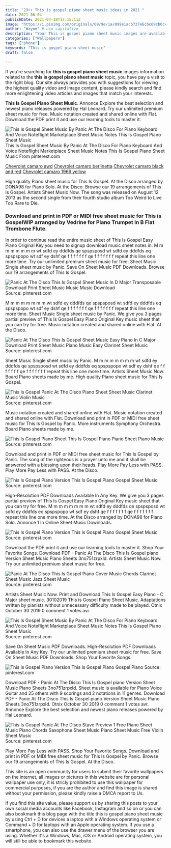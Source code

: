 ```yaml
---
title: "29++ This is gospel piano sheet music ideas in 2021 "
date: 2021-06-04
publishDate: 2021-04-18T17:15:11Z
image: "https://i.pinimg.com/originals/09/9e/1a/099e1acb727e6cbc69cb0c4f56a0129f.png"
author: "Wayne" # use capitalize
description: "Your This is gospel piano sheet music images are available. This is gospel piano sheet music are a topic that is being searched for and liked by netizens today. You can Download the This is gospel piano sheet music files here. Get all royalty-free photos."
categories: ["Wallpapers"]
tags: ["phone"]
keywords: "This is gospel piano sheet music"
draft: false

---
```


If you're searching for **this is gospel piano sheet music** images information related to the **this is gospel piano sheet music** topic, you have pay a visit to the right  blog.  Our site always  provides you with  suggestions  for viewing  the highest  quality video and image  content, please kindly search and find more enlightening video articles and images  that match your interests.

**This Is Gospel Piano Sheet Music**. Annonce Explore the best selection and newest piano releases powered by Hal Leonard. Try our unlimited premium sheet music for free. Music notation created and shared online with Flat. Download the PDF print it and use our learning tools to master it.

![This Is Gospel Sheet Music By Panic At The Disco For Piano Keyboard And Voice Noteflight Marketplace Sheet Music Notes This Is Gospel Piano Sheet Music](https://i.pinimg.com/originals/33/51/bb/3351bb6807d66a35ae7cdc9e8247e8c1.png "This Is Gospel Sheet Music By Panic At The Disco For Piano Keyboard And Voice Noteflight Marketplace Sheet Music Notes This Is Gospel Piano Sheet Music")
This Is Gospel Sheet Music By Panic At The Disco For Piano Keyboard And Voice Noteflight Marketplace Sheet Music Notes This Is Gospel Piano Sheet Music From pinterest.com

[Chevrolet camaro awd](/chevrolet-camaro-awd/)
[Chevrolet camaro berlinetta](/chevrolet-camaro-berlinetta/)
[Chevrolet camaro black and red](/chevrolet-camaro-black-and-red/)
[Chevrolet camaro 1969 yellow](/chevrolet-camaro-1969-yellow/)

High quality Piano sheet music for This Is Gospel. At the Disco arranged by DONA98 for Piano Solo. At the Disco. Browse our 19 arrangements of This Is Gospel. Artists Sheet Music Now. The song was released on August 12 2013 as the second single from their fourth studio album Too Weird to Live Too Rare to Die.

### Download and print in PDF or MIDI free sheet music for This is GospelWIP arranged by Vedrine for Piano Trumpet In B Flat Trombone Flute.

In order to continue read the entire music sheet of This Is Gospel Easy Piano Original Key you need to signup download music sheet notes in. M m m m m m m m wt sdfd ey dddfds qe spspsposd wt sdfd ey dddfds eq spspspopo wt sdf ey dshf qe f f f f f f f qe f f f f f f f repeat this line one more time. Try our unlimited premium sheet music for free. Sheet Music Single sheet music by Panic. Save On Sheet Music PDF Downloads. Browse our 19 arrangements of This Is Gospel.


![Panic At The Disco This Is Gospel Sheet Music In D Major Transposable Download Print Sheet Music Music Music Download](https://i.pinimg.com/originals/68/3c/b1/683cb16205ef722b192eab247ff49894.gif "Panic At The Disco This Is Gospel Sheet Music In D Major Transposable Download Print Sheet Music Music Music Download")
Source: pinterest.com

M m m m m m m m wt sdfd ey dddfds qe spspsposd wt sdfd ey dddfds eq spspspopo wt sdf ey dshf qe f f f f f f f qe f f f f f f f repeat this line one more time. Sheet Music Single sheet music by Panic. We give you 3 pages partial preview of This Is Gospel Easy Piano Original Key music sheet that you can try for free. Music notation created and shared online with Flat. At the Disco.

![Panic At The Disco This Is Gospel Sheet Music Easy Piano In C Major Download Print Sheet Music Piano Music Easy Clarinet Sheet Music](https://i.pinimg.com/originals/1a/3d/92/1a3d92c1ef5a7524cec292f2c643fbb4.gif "Panic At The Disco This Is Gospel Sheet Music Easy Piano In C Major Download Print Sheet Music Piano Music Easy Clarinet Sheet Music")
Source: pinterest.com

Sheet Music Single sheet music by Panic. M m m m m m m m wt sdfd ey dddfds qe spspsposd wt sdfd ey dddfds eq spspspopo wt sdf ey dshf qe f f f f f f f qe f f f f f f f repeat this line one more time. Artists Sheet Music Now. Board Piano sheets made by me. High quality Piano sheet music for This Is Gospel.

![This Is Gospel Panic At The Disco Piano Sheet Sheet Music Clarinet Music Violin Music](https://i.pinimg.com/originals/e0/f8/98/e0f8984f00842a4726fb4def6c513573.jpg "This Is Gospel Panic At The Disco Piano Sheet Sheet Music Clarinet Music Violin Music")
Source: pinterest.com

Music notation created and shared online with Flat. Music notation created and shared online with Flat. Download and print in PDF or MIDI free sheet music for This Is Gospel by Panic. More instruments Symphony Orchestra. Board Piano sheets made by me.

![This Is Gospel Piano Sheet This Is Gospel Piano Piano Sheet Piano Music](https://i.pinimg.com/originals/45/ec/76/45ec7629cf8205e5825c40829cb4b0e1.png "This Is Gospel Piano Sheet This Is Gospel Piano Piano Sheet Piano Music")
Source: pinterest.com

Download and print in PDF or MIDI free sheet music for This Is Gospel by Panic. The song of the righteous is a prayer unto me and it shall be answered with a blessing upon their heads. Play More Pay Less with PASS. Play More Pay Less with PASS. At the Disco.

![This Is Gospel Piano Version This Is Gospel Piano Gospel Sheet Music](https://i.pinimg.com/originals/30/eb/fe/30ebfe837aee633abf355cc3f8628895.png "This Is Gospel Piano Version This Is Gospel Piano Gospel Sheet Music")
Source: pinterest.com

High-Resolution PDF Downloads Available In Any Key. We give you 3 pages partial preview of This Is Gospel Easy Piano Original Key music sheet that you can try for free. M m m m m m m m wt sdfd ey dddfds qe spspsposd wt sdfd ey dddfds eq spspspopo wt sdf ey dshf qe f f f f f f f qe f f f f f f f repeat this line one more time. At the Disco arranged by DONA98 for Piano Solo. Annonce 1 In Online Sheet Music Downloads.

![This Is Gospel Piano Version This Is Gospel Piano Gospel Sheet Music](https://i.pinimg.com/originals/33/50/c2/3350c2aed8b75e055925d935cb3c450c.png "This Is Gospel Piano Version This Is Gospel Piano Gospel Sheet Music")
Source: pinterest.com

Download the PDF print it and use our learning tools to master it. Shop Your Favorite Songs. Download PDF - Panic At The Disco This Is Gospel piano Version Sheet Music Piano Sheets 3no751zrpxld. Artists Sheet Music Now. Try our unlimited premium sheet music for free.

![Panic At The Disco This Is Gospel Piano Cover Music Chords Clarinet Sheet Music Jazz Sheet Music](https://i.pinimg.com/originals/ad/64/ff/ad64ff2a5faa0bbdf24a4db2f8db838b.png "Panic At The Disco This Is Gospel Piano Cover Music Chords Clarinet Sheet Music Jazz Sheet Music")
Source: pinterest.com

Artists Sheet Music Now. Print and Download This Is Gospel Easy Piano - C Major sheet music. 30102019 This is Gospel Piano Sheet Music. Adaptations written by pianists without unnecessary difficulty made to be played. Otnix October 30 2019 0 comment 1 votes avr.

![This Is Gospel Sheet Music By Panic At The Disco For Piano Keyboard And Voice Noteflight Marketplace Sheet Music Notes This Is Gospel Piano Sheet Music](https://i.pinimg.com/originals/33/51/bb/3351bb6807d66a35ae7cdc9e8247e8c1.png "This Is Gospel Sheet Music By Panic At The Disco For Piano Keyboard And Voice Noteflight Marketplace Sheet Music Notes This Is Gospel Piano Sheet Music")
Source: pinterest.com

Save On Sheet Music PDF Downloads. High-Resolution PDF Downloads Available In Any Key. Try our unlimited premium sheet music for free. Save On Sheet Music PDF Downloads. Shop Your Favorite Songs.

![This Is Gospel Piano Version This Is Gospel Piano Gospel Piano](https://i.pinimg.com/originals/69/46/85/6946851b0fe018cc7074ed82e60e2f52.png "This Is Gospel Piano Version This Is Gospel Piano Gospel Piano")
Source: pinterest.com

Download PDF - Panic At The Disco This Is Gospel piano Version Sheet Music Piano Sheets 3no751zrpxld. Sheet music is available for Piano Voice Guitar and 25 others with 9 scorings and 2 notations in 11 genres. Download PDF - Panic At The Disco This Is Gospel piano Version Sheet Music Piano Sheets 3no751zrpxld. Otnix October 30 2019 0 comment 1 votes avr. Annonce Explore the best selection and newest piano releases powered by Hal Leonard.

![This Is Gospel Panic At The Disco Stave Preview 1 Free Piano Sheet Music Piano Chords Saxophone Sheet Music Piano Sheet Music Free Violin Sheet Music](https://i.pinimg.com/originals/09/9e/1a/099e1acb727e6cbc69cb0c4f56a0129f.png "This Is Gospel Panic At The Disco Stave Preview 1 Free Piano Sheet Music Piano Chords Saxophone Sheet Music Piano Sheet Music Free Violin Sheet Music")
Source: pinterest.com

Play More Pay Less with PASS. Shop Your Favorite Songs. Download and print in PDF or MIDI free sheet music for This Is Gospel by Panic. Browse our 19 arrangements of This Is Gospel. At the Disco.

This site is an open community for users to submit their favorite wallpapers on the internet, all images or pictures in this website are for personal wallpaper use only, it is stricly prohibited to use this wallpaper for commercial purposes, if you are the author and find this image is shared without your permission, please kindly raise a DMCA report to Us.

If you find this site value, please support us by sharing this posts to your own social media accounts like Facebook, Instagram and so on or you can also bookmark this blog page with the title this is gospel piano sheet music by using Ctrl + D for devices a laptop with a Windows operating system or Command + D for laptops with an Apple operating system. If you use a smartphone, you can also use the drawer menu of the browser you are using. Whether it's a Windows, Mac, iOS or Android operating system, you will still be able to bookmark this website.
